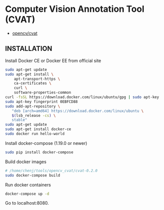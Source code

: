 # Computer Vision Annotation Tool (CVAT)

* [opencv/cvat](https://github.com/opencv/cvat)

## INSTALLATION
Install Docker CE or Docker EE from official site
```bash
sudo apt-get update
sudo apt-get install \
    apt-transport-https \
    ca-certificates \
    curl \
    software-properties-common
curl -fsSL https://download.docker.com/linux/ubuntu/gpg | sudo apt-key add -  
sudo apt-key fingerprint 0EBFCD88  
sudo add-apt-repository \
   "deb [arch=amd64] https://download.docker.com/linux/ubuntu \
   $(lsb_release -cs) \
   stable"
sudo apt-get update   
sudo apt-get install docker-ce
sudo docker run hello-world
```
Install docker-compose (1.19.0 or newer)
```bash
sudo pip install docker-compose
```
Build docker images
```bash
# /home/chenj/tools/opencv_cvat/cvat-0.2.0
sudo docker-compose build
```
Run docker containers
```bash
docker-compose up -d
```
Go to localhost:8080.

